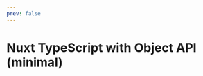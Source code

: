 ```yaml
---
prev: false
---
```


# Nuxt TypeScript with Object API (minimal)

<Example name="object-api/minimal" />
